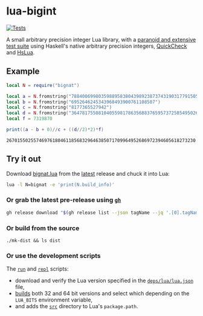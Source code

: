 # lua-bigint
[![Tests](https://github.com/rootmos/lua-bigint/actions/workflows/tests.yaml/badge.svg)](https://github.com/rootmos/lua-bigint/actions/workflows/tests.yaml)

A small arbitrary precision integer Lua library,
with a [paranoid and extensive test suite](tests/src) using Haskell's
native arbitrary precision integers,
[QuickCheck](https://hackage.haskell.org/package/QuickCheck)
and [HsLua](https://hackage.haskell.org/package/hslua).

## Example
```lua
local N = require("bignat")

local a = N.fromstring("78840069980359889583804398923873743190317791505792283599345825435746711")
local b = N.fromstring("6952646245343968493900761108507")
local c = N.fromstring("8177365527942")
local d = N.fromstring("364781755081040559817863568837659573725854950265808819869491980")
local f = 7319870

print((a - b + 0)//c + ((d//2)*2)*f)
```
```
2670155025574697618046118568329646385071709964952686972394605618273230
```

## Try it out
Download [bignat.lua](https://github.com/rootmos/lua-bigint/releases/latest/download/bignat.lua)
from the [latest](https://github.com/rootmos/lua-bigint/releases/latest) release
and chuck it into Lua:
```sh
lua -l N=bignat -e 'print(N.build_info)'
```

### Or grab the latest pre-release using [`gh`](https://cli.github.com/manual/gh_release)
```sh
gh release download "$(gh release list --json tagName --jq '.[0].tagName')" --pattern bignat.lua
```

### Or build from the source
```
./mk-dist && ls dist
```

### Or use the development scripts
The [`run`](run) and [`repl`](repl) scripts:
* download and verify the Lua version specified in the [`deps/lua/lua.json`](deps/lua/lua.json) file,
* [builds](deps/lua/build) both 32 and 64 bit versions and select which depending on the `LUA_BITS` environment variable,
* and adds the [`src`](src) directory to Lua's `package.path`.
